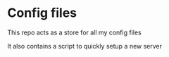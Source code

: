 # Config files

This repo acts as a store for all my config files

It also contains a script to quickly setup a new server
